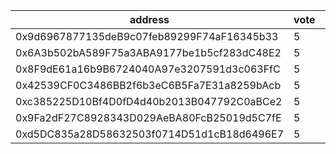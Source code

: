 address|vote|timestamp|signature
---|---|---|---
0x9d6967877135deB9c07feb89299F74aF16345b33|5|1611666569|0x94f2d47c6de4f5406ba9bc7cf17d5f8db8be757572ac670f2a9de778e4c3b097741239e2ed811a8fe158df6dbad0fd130ecc2da6012ad1fc44f2b0c493d0cae81b
0x6A3b502bA589F75a3ABA9177be1b5cf283dC48E2|5|1611666580|0xba0e6f994473f5980e4e409d8c36f15b352166334eec3b73b8aea363a0a01def3b18c4a9ded5cb201f8f8cf880d567dd10602b7e0815ca9e3ec53b59976fc9cd1b
0x8F9dE61a16b9B6724040A97e3207591d3c063FfC|5|1611666593|0x7a80685e251bf445ea32a022e7a0ba059aca9fd1c8c279c8c950bcc5b2ecd18c253a9f1e75d9be4116ae944b733f61b7601a222a083c3217ce3dde5a8f61036d1b
0x42539CF0C3486BB2f6b3eC6B5Fa7E31a8259bAcb|5|1611666907|0xff6ef225301bbfb47336d132d6fb20f808c96eb9ac5417fc4b526ce269b4bba5196fcc68c0b9d9e98cfc02673fcc1e80af361105feedf55d0ec4591bccff846f1c
0xc385225D10Bf4D0fD4d40b2013B047792C0aBCe2|5|1611666917|0x3083cf931af02c170f96e5c8276a970c1d87d210648e5e9290f2e1d57e728395241ccac77006d0ca6b245c98c30b9dce47f88af9662a020c2a930e9e9144a74d1c
0x9Fa2dF27C8928343D029AeBA80FcB25019d5C7fE|5|1611666936|0x54c85511877152c5e09c1d8d2daecbdcf8b88f2722b6f8280cbb1e84e31bafef696cbe59d0b109d2b738ba0d1e1d35e1f2204ba7aa45277470e29e711581b0381b
0xd5DC835a28D58632503f0714D51d1cB18d6496E7|5|1611668830|0xbcce24f14c567cd984162fb3266eea1122a04c8d1cd4117714237b93b9769b7743080d7d45ac2f963de62d04a211a42a0f1f08d8cf2fc0b8c60c8857bffc2b711c